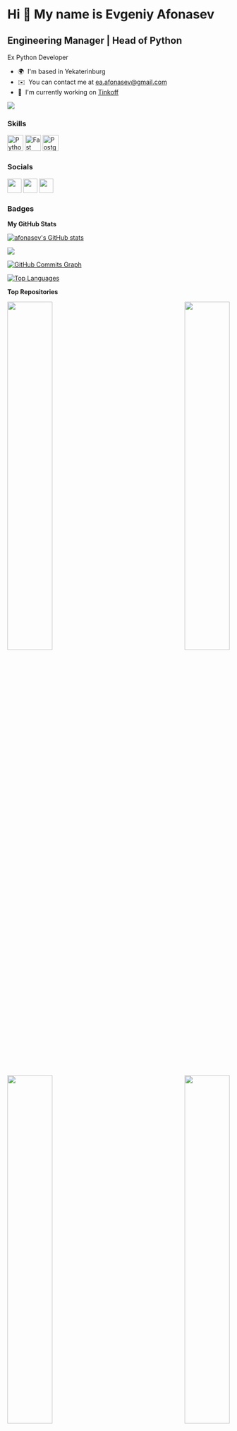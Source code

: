 Hi 👋 My name is Evgeniy Afonasev
=================================

Engineering Manager | Head of Python
------------------------------------

Ex Python Developer

* 🌍  I'm based in Yekaterinburg
* ✉️  You can contact me at [ea.afonasev@gmail.com](mailto:ea.afonasev@gmail.com)
* 🚀  I'm currently working on [Tinkoff](http://tinkoff.ru)

<a href="https://www.github.com/afonasev" target="_blank" rel="noreferrer"><img
src="https://img.shields.io/github/followers/afonasev?logo=github&style=for-the-badge&color=0891b2&labelColor=1c1917" /></a>

### Skills


<p align="left">
<a href="https://www.python.org/" target="_blank" rel="noreferrer"><img src="https://raw.githubusercontent.com/danielcranney/readme-generator/main/public/icons/skills/python-colored.svg" width="36" height="36" alt="Python" /></a>
<a href="https://fastapi.tiangolo.com/" target="_blank" rel="noreferrer"><img src="https://raw.githubusercontent.com/danielcranney/readme-generator/main/public/icons/skills/fastapi-colored.svg" width="36" height="36" alt="Fast API" /></a>
<a href="https://www.postgresql.org/" target="_blank" rel="noreferrer"><img src="https://raw.githubusercontent.com/danielcranney/readme-generator/main/public/icons/skills/postgresql-colored.svg" width="36" height="36" alt="PostgreSQL" /></a>
</p>


### Socials

<p align="left"> <a href="https://www.github.com/afonasev" target="_blank" rel="noreferrer"><img src="https://raw.githubusercontent.com/danielcranney/readme-generator/main/public/icons/socials/github.svg" width="32" height="32" /></a> <a href="https://www.linkedin.com/in/afonasev" target="_blank" rel="noreferrer"><img src="https://raw.githubusercontent.com/danielcranney/readme-generator/main/public/icons/socials/linkedin.svg" width="32" height="32" /></a> <a href="https://www.twitter.com/ea_afonasev" target="_blank" rel="noreferrer"><img src="https://raw.githubusercontent.com/danielcranney/readme-generator/main/public/icons/socials/twitter.svg" width="32" height="32" /></a></p>

### Badges

<b>My GitHub Stats</b>

<a href="http://www.github.com/afonasev"><img src="https://github-readme-stats.vercel.app/api?username=afonasev&show_icons=true&hide=&count_private=true&title_color=0891b2&text_color=ffffff&icon_color=0891b2&bg_color=1c1917&hide_border=true&show_icons=true" alt="afonasev's GitHub stats" /></a>

<a href="http://www.github.com/afonasev"><img src="https://github-readme-streak-stats.herokuapp.com/?user=afonasev&stroke=ffffff&background=1c1917&ring=0891b2&fire=0891b2&currStreakNum=ffffff&currStreakLabel=0891b2&sideNums=ffffff&sideLabels=ffffff&dates=ffffff&hide_border=true" /></a>

<a href="http://www.github.com/afonasev"><img src="https://github-readme-activity-graph.cyclic.app/graph?username=afonasev&bg_color=1c1917&color=ffffff&line=0891b2&point=ffffff&area_color=1c1917&area=true&hide_border=true&custom_title=GitHub%20Commits%20Graph" alt="GitHub Commits Graph" /></a>

<a href="https://github.com/afonasev" align="left"><img src="https://github-readme-stats.vercel.app/api/top-langs/?username=afonasev&langs_count=10&title_color=0891b2&text_color=ffffff&icon_color=0891b2&bg_color=1c1917&hide_border=true&locale=en&custom_title=Top%20%Languages" alt="Top Languages" /></a>

<b>Top Repositories</b>

<div width="100%" align="center"><a href="https://github.com/afonasev/flake8-return" align="left"><img align="left" width="45%" src="https://github-readme-stats.vercel.app/api/pin/?username=afonasev&repo=flake8-return&title_color=0891b2&text_color=ffffff&icon_color=0891b2&bg_color=1c1917&hide_border=true&locale=en" /></a><a href="https://github.com/afonasev/flake8-plugin-utils" align="right"><img align="right" width="45%" src="https://github-readme-stats.vercel.app/api/pin/?username=afonasev&repo=flake8-plugin-utils&title_color=0891b2&text_color=ffffff&icon_color=0891b2&bg_color=1c1917&hide_border=true&locale=en" /></a></div><br /><br /><br /><br /><br /><br /><br />

<br /><br /><br /><br /><br />

<div width="100%" align="center"><a href="https://github.com/afonasev/flake8-awesome" align="left"><img align="left" width="45%" src="https://github-readme-stats.vercel.app/api/pin/?username=afonasev&repo=flake8-awesome&title_color=0891b2&text_color=ffffff&icon_color=0891b2&bg_color=1c1917&hide_border=true&locale=en" /></a><a href="https://github.com/afonasev/cookiecutter-pypackage-poetry" align="right"><img align="right" width="45%" src="https://github-readme-stats.vercel.app/api/pin/?username=afonasev&repo=cookiecutter-pypackage-poetry&title_color=0891b2&text_color=ffffff&icon_color=0891b2&bg_color=1c1917&hide_border=true&locale=en" /></a></div>
